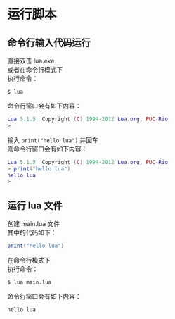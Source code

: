 # 运行脚本

## 命令行输入代码运行

直接双击 lua.exe  
或者在命令行模式下  
执行命令：
```
$ lua
```
命令行窗口会有如下内容：
```Lua
Lua 5.1.5  Copyright (C) 1994-2012 Lua.org, PUC-Rio
>
```
输入 `print("hello lua")` 并回车  
则命令行窗口会有如下内容：
```Lua
Lua 5.1.5  Copyright (C) 1994-2012 Lua.org, PUC-Rio
> print("hello lua")
hello lua
>
```

## 运行 lua 文件

创建 main.lua 文件  
其中的代码如下：
```Lua
print("hello lua")
```
在命令行模式下  
执行命令：
```
$ lua main.lua
```
命令行窗口会有如下内容：
```
hello lua
```